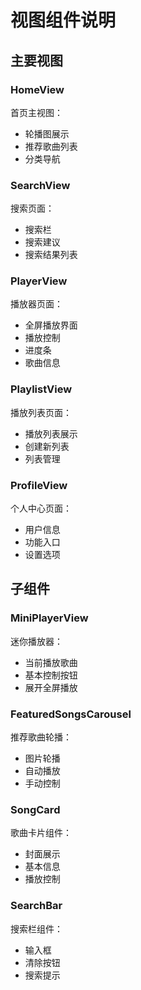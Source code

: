 # 视图组件说明

## 主要视图

### HomeView
首页主视图：
- 轮播图展示
- 推荐歌曲列表
- 分类导航

### SearchView
搜索页面：
- 搜索栏
- 搜索建议
- 搜索结果列表

### PlayerView
播放器页面：
- 全屏播放界面
- 播放控制
- 进度条
- 歌曲信息

### PlaylistView
播放列表页面：
- 播放列表展示
- 创建新列表
- 列表管理

### ProfileView
个人中心页面：
- 用户信息
- 功能入口
- 设置选项

## 子组件

### MiniPlayerView
迷你播放器：
- 当前播放歌曲
- 基本控制按钮
- 展开全屏播放

### FeaturedSongsCarousel
推荐歌曲轮播：
- 图片轮播
- 自动播放
- 手动控制

### SongCard
歌曲卡片组件：
- 封面展示
- 基本信息
- 播放控制

### SearchBar
搜索栏组件：
- 输入框
- 清除按钮
- 搜索提示
